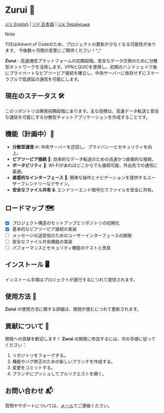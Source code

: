 # Zurui 🚀

[🇺🇸 English](README.md) | [🇯🇵 日本語](README_jap.md) | [🇺🇦 Українська](README_ukr.md)


> [!NOTE]  
> 11月はAdvent of Codeのため、プロジェクトの更新が少なくなる可能性があります。
> 今後数ヶ月間の変更にご期待ください！^_^

**Zurui** - 高速通信プラットフォームの初期段階。安全なデータ交換のために分散型ネットワークを活用します。VPNとQUICを使用し、初期のハンドシェイク後にプライベートなピアツーピア接続を確立し、中央サーバーに依存せずにスケーラブルで低遅延の通信を可能にします。

## 現在のステータス 🛠️

このリポジトリは開発初期段階にあります。主な目標は、高速データ転送と安全な通信を可能にする分散型チャットアプリケーションを作成することです。

## 機能（計画中）🌟

-   **分散型通信** 🌐: 中央サーバーを迂回し、プライバシーとセキュリティを向上。
-   **ピアツーピア接続** 🔗: 効率的なデータ転送のための迅速かつ直接的な接続。
-   **ポータビリティ** 📱: Wi-Fiがあればどこからでも接続可能、外出先での通信に最適。
-   **直感的なインターフェース** 🎨: 簡単な操作とナビゲーションを提供するユーザーフレンドリーなデザイン。
-   **安全なファイル共有** 🔒: エンドツーエンド暗号化でファイルを安全に共有。

## ロードマップ 🗺️

-   [x] プロジェクト構造のセットアップとリポジトリの初期化
-   [x] 基本的なピアツーピア接続の実装
-   [ ] メッセージの送受信のためのユーザーインターフェースの開発
-   [ ] 安全なファイル共有機能の実装
-   [ ] パフォーマンスとセキュリティ機能のテストと改良

## インストール 🖥️

インストール手順はプロジェクトが進行するにつれて提供されます。

## 使用方法 📖

**Zurui** の使用方法に関する詳細は、開発が進むにつれて更新されます。

## 貢献について 🤝

開発への貢献を歓迎します！ **Zurui** の開発に参加するには、次の手順に従ってください：

1. リポジトリをフォークする。
2. 機能やバグ修正のための新しいブランチを作成する。
3. 変更をコミットする。
4. ブランチにプッシュしてプルリクエストを開く。

## お問い合わせ 📬

質問やサポートについては、[メール](mailto:akzestia@gmail.com)でご連絡ください。
